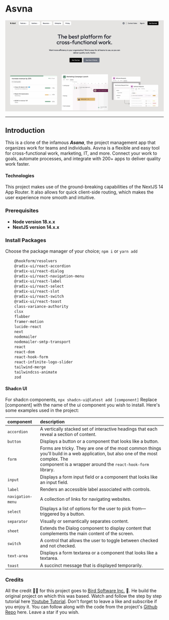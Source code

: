 # Asvna

![Profile Image](./public/app_screenshot.png)

-------------------------------------

## Introduction

This is a clone of the infamous ***Asana***, the project management app that organizes work for teams and individuals. Asvna is a flexible and easy tool for cross-functional work, marketing, IT, and more. Connect your work to goals, automate processes, and integrate with 200+ apps to deliver quality work faster.

#### Technologies

This project makes use of the ground-breaking capabilities of the NextJS 14 App Router. It also allows for quick client-side routing, which makes the user experience more smooth and intuitive.

### Prerequisites

- **Node version 18.x.x**
- **NextJS version 14.x.x**

### Install Packages

Choose the package manager of your choice; `npm i` or `yarn add`
~~~
    @hookform/resolvers
    @radix-ui/react-accordion
    @radix-ui/react-dialog
    @radix-ui/react-navigation-menu
    @radix-ui/react-label
    @radix-ui/react-select
    @radix-ui/react-slot
    @radix-ui/react-switch
    @radix-ui/react-toast
    class-variance-authority
    clsx
    flubber
    framer-motion
    lucide-react
    next
    nodemailer
    nodemailer-smtp-transport
    react
    react-dom
    react-hook-form
    react-infinite-logo-slider
    tailwind-merge
    tailwindcss-animate
    zod
~~~

#### Shadcn UI
For shadcn components, `npx shadcn-ui@latest add [component]` Replace \[component\] with the name of the ui component you wish to install.
Here's some examples used in the project:

| component     | description |
|:--------------|:------------|
|`accordion`    |A vertically stacked set of interactive headings that each reveal a section of content.|
|`button`       |Displays a button or a component that looks like a button.|
|`form`          |Forms are tricky. They are one of the most common things you'll build in a web application, but also one of the most complex. The <Form /> component is a wrapper around the `react-hook-form` library.|
|`input`         |Displays a form input field or a component that looks like an input field.|
|`label`         |Renders an accessible label associated with controls.|
|`navigation-menu`|A collection of links for navigating websites.|
|`select`        |Displays a list of options for the user to pick from—triggered by a button.|
|`separator`     |Visually or semantically separates content.|
|`sheet`         |Extends the Dialog component to display content that complements the main content of the screen.|
|`switch`          |A control that allows the user to toggle between checked and not checked.|
|`text-area`     |Displays a form textarea or a component that looks like a textarea.|
|`toast`         |A succinct message that is displayed temporarily.|


### Credits

All the credit 👏🏾 for this project goes to [Bird Software Inc.](https://www.youtube.com/@BirdSoftwareInc) 🌟. He build the original project on which this was based. 
Watch and follow the step by step tutorial here [Youtube Tutorial](https://youtu.be/1I_mXozC1K4). Don't forget to leave a like and subscribe if you enjoy it. 
You can follow along with the code from the project's [Github Repo](https://github.com/iggy-tech/asana-clone.git) here. Leave a star if you wish.
